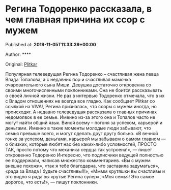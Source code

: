 
# Регина Тодоренко рассказала, в чем главная причина их ссор с мужем

Published at: **2019-11-05T11:33:39+00:00**

Author: ****

Original: [Plitkar](https://plitkar.com.ua/regina-todorenko-rasskazala-v-chem-glavnaja-prichina-ih-ssor-s-muzhem/)

Популярная телеведущая Регина Тодоренко – счастливая жена певца Влада Топалова, а с недавних пор и счастливая мамочка очаровательного сына Миши. Девушка достаточно откровенна со своими многочисленными поклонниками. Она не боится рассказывать о своей личной жизни. Не раз в интервью Тодоренко отмечала, что в их с Владом отношениях не всегда все гладко.
Как сообщает Plitkar со ссылкой на VIVA!, Регина призналась, что ссоры с мужем иногда, но происходят. А недавно телеведущая рассказала о главных причинах недомолвок в ее семье. Именно из-за этого она и Топалов часто не могут найти общий язык. Виной всему – погоня за успехом, карьерой и деньгами.
Именно в такие моменты молодые люди забывают, что семья превыше всего, и могут сделать друг другу больно. «В вечной гонке за успехом, деньгами, карьерой мы забываем о самом главном — о близких, которые любят нас без каких-либо условностей, ПРОСТО ТАК, просто потому что механика сердца так устроена!», — пишет откровенно Тодоренко
Интересно, что подписчики ведущей полностью ее поддержали, написав множество комментариев. «Вы с мужем внешне похожи», «так я тебе благодарна, что заставила задуматься», «рада за Влада ! будьте счастливы!!!», «Мммм крутяшки вы счастливы и это видно я рада вы крутые Регина супер», «Моя семья! Это самое дорогое, что есть!», — пишут поклонники.
